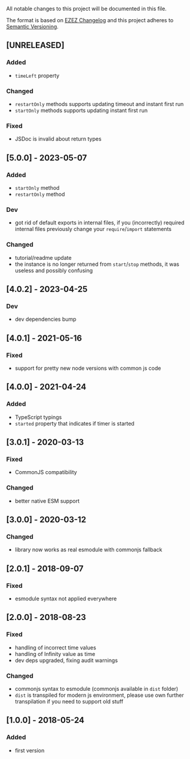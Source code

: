 All notable changes to this project will be documented in this file.

The format is based on [EZEZ Changelog](https://ezez.dev/changelog/)
and this project adheres to [Semantic Versioning](http://semver.org/spec/v2.0.0.html).

## [UNRELEASED]
### Added
- `timeLeft` property
### Changed
- `restartOnly` methods supports updating timeout and instant first run
- `startOnly` methods supports updating instant first run
### Fixed
- JSDoc is invalid about return types

## [5.0.0] - 2023-05-07
### Added
- `startOnly` method
- `restartOnly` method
### Dev
- got rid of default exports in internal files, if you (incorrectly) required internal files previously change your `require`/`import` statements
### Changed
- tutorial/readme update
- the instance is no longer returned from `start`/`stop` methods, it was useless and possibly confusing

## [4.0.2] - 2023-04-25
### Dev
- dev dependencies bump

## [4.0.1] - 2021-05-16
### Fixed
- support for pretty new node versions with common js code

## [4.0.0] - 2021-04-24
### Added
- TypeScript typings
- `started` property that indicates if timer is started

## [3.0.1] - 2020-03-13
### Fixed
- CommonJS compatibility
### Changed
- better native ESM support

## [3.0.0] - 2020-03-12
### Changed
- library now works as real esmodule with commonjs fallback

## [2.0.1] - 2018-09-07
### Fixed
- esmodule syntax not applied everywhere

## [2.0.0] - 2018-08-23
### Fixed
- handling of incorrect time values
- handling of Infinity value as time
- dev deps upgraded, fixing audit warnings
### Changed
- commonjs syntax to esmodule (commonjs available in `dist` folder)
- `dist` is transpiled for modern js environment, please use own further transpilation if you need to support old stuff

## [1.0.0] - 2018-05-24
### Added
- first version

